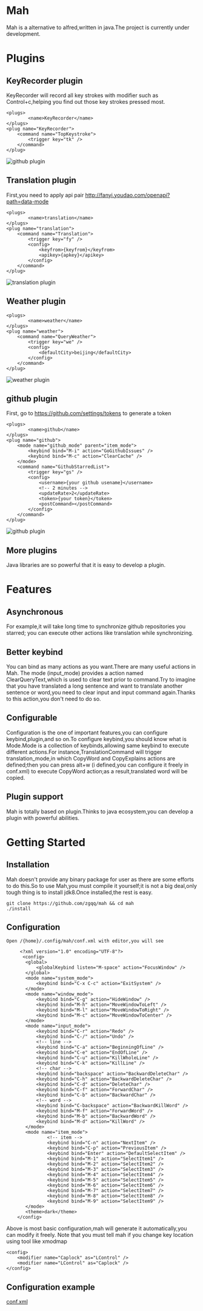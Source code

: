 # Mah
Mah is a alternative to alfred,written in java.The project is currently under development.

# Plugins
## KeyRecorder plugin
KeyRecorder will record all key strokes with modifier such as Control+c,helping you find out those key strokes pressed most.

    <plugs>
            <name>KeyRecorder</name>
    </plugs>
    <plug name="KeyRecorder">
        <command name="TopKeystroke">
            <trigger key="tk" />
        </command>
    </plug>

![github plugin](./screenshot/KeyRecorder.gif "github")


## Translation plugin
First,you need to apply api pair http://fanyi.youdao.com/openapi?path=data-mode

    <plugs>
            <name>translation</name>
    </plugs>
    <plug name="translation">
        <command name="Translation">
            <trigger key="fy" />
            <config>
                <keyfrom>{keyfrom}</keyfrom>
                <apikey>{apkey}</apikey>
            </config>
        </command>
    </plug>


![translation plugin](./screenshot/translation.gif "translation")

## Weather plugin
    <plugs>
            <name>weather</name>
    </plugs>
    <plug name="weather">
        <command name="QueryWeather">
            <trigger key="we" />
            <config>
                <defaultCity>beijing</defaultCity>
            </config>
        </command>
    </plug>

![weather plugin](./screenshot/weather.gif "weather")

## github plugin
First, go to https://github.com/settings/tokens to generate a token

    <plugs>
            <name>github</name>
    </plugs>
    <plug name="github">
        <mode name="github_mode" parent="item_mode">
            <keybind bind="M-i" action="GoGithubIssues" />
            <keybind bind="M-c" action="ClearCache" />
        </mode>
        <command name="GithubStarredList">
            <trigger key="gs" />
            <config>
                <username>{your github usename}</username>
                <!-- 2 minutes -->
                <updateRate>2</updateRate>
                <token>{your token}</token>
                <postCommand></postCommand>
            </config>
        </command>
    </plug>

![github plugin](./screenshot/github.gif "github")

## More plugins
Java libraries are so powerful that it is easy to develop a plugin.

# Features
## Asynchronous
For example,it will take long time to synchronize github repositories you starred;
you can execute other actions like translation while synchronizing.
## Better keybind
You can bind as many actions as you want.There are many useful actions in Mah.
The mode (input_mode) provides a action named ClearQueryText,which is used to clear
text prior to command.Try to imagine that you have translated a long sentence and want to translate another sentence or word,you need to clear input and input command again.Thanks to this action,you don't need to do so.
## Configurable
Configuration is the one of important features,you can configure keybind,plugin,and so on.To configure keybind,you should know what is Mode.Mode is a collection of keybinds,allowing same keybind to execute different actions.For instance,TranslationCommand will trigger translation_mode,in which CopyWord and CopyExplains actions are defined;then you can press alt+w (i defined,you can configure it freely in conf.xml) to execute CopyWord
 action;as a result,translated word will be copied.
## Plugin support
Mah is totally based on plugin.Thinks to java ecosystem,you can develop a plugin with powerful abilities.

# Getting Started
## Installation
Mah doesn't provide any binary package for user as there are some efforts to do this.So to use
Mah,you must compile it yourself;it is not a big deal,only tough thing is to install jdk8.Once installed,the rest is easy.

    git clone https://github.com/zgqq/mah && cd mah 
    ./install

## Configuration
    Open /{home}/.config/mah/conf.xml with editor,you will see
       
         <?xml version="1.0" encoding="UTF-8"?>
          <config>
           <global>
               <globalKeybind listen="M-space" action="FocusWindow" />
           </global>
           <mode name="system_mode">
               <keybind bind="C-x C-c" action="ExitSystem" />
           </mode>
           <mode name="window_mode">
               <keybind bind="C-g" action="HideWindow" />
               <keybind bind="M-h" action="MoveWindowToLeft" />
               <keybind bind="M-l" action="MoveWindowToRight" />
               <keybind bind="M-c" action="MoveWindowToCenter" />
           </mode>
           <mode name="input_mode">
               <keybind bind="C-r" action="Redo" />
               <keybind bind="C-/" action="Undo" />
               <!-- line -->
               <keybind bind="C-a" action="BeginningOfLine" />
               <keybind bind="C-e" action="EndOfLine" />
               <keybind bind="C-u" action="KillWholeLine" />
               <keybind bind="C-k" action="KillLine" />
               <!-- char -->
               <keybind bind="backspace" action="BackwardDeleteChar" />
               <keybind bind="C-h" action="BackwardDeleteChar" />
               <keybind bind="C-d" action="DeleteChar" />
               <keybind bind="C-f" action="ForwardChar" />
               <keybind bind="C-b" action="BackwardChar" />
               <!-- word -->
               <keybind bind="C-backspace" action="BackwardKillWord" />
               <keybind bind="M-f" action="ForwardWord" />
               <keybind bind="M-b" action="BackwardWord" />
               <keybind bind="M-d" action="KillWord" />
           </mode>
           <mode name="item_mode">
                   <!-- item -->
                   <keybind bind="C-n" action="NextItem" />
                   <keybind bind="C-p" action="PreviousItem" />
                   <keybind bind="Enter" action="DefaultSelectItem" />
                   <keybind bind="M-1" action="SelectItem1" />
                   <keybind bind="M-2" action="SelectItem2" />
                   <keybind bind="M-3" action="SelectItem3" />
                   <keybind bind="M-4" action="SelectItem4" />
                   <keybind bind="M-5" action="SelectItem5" />
                   <keybind bind="M-6" action="SelectItem6" />
                   <keybind bind="M-7" action="SelectItem7" />
                   <keybind bind="M-8" action="SelectItem8" />
                   <keybind bind="M-9" action="SelectItem9" />
           </mode>
           <theme>dark</theme>
        </config>

Above is most basic configuration,mah will generate it automatically,you can modify it freely.
Note that you must tell mah if you change key location using tool like xmodmap 

    <config>
        <modifier name="Caplock" as="LControl" />
        <modifier name="LControl" as="Caplock" />
    </config>

## Configuration example 
[conf.xml](https://github.com/zgqq/dotfiles/blob/master/mah/conf.xml)

